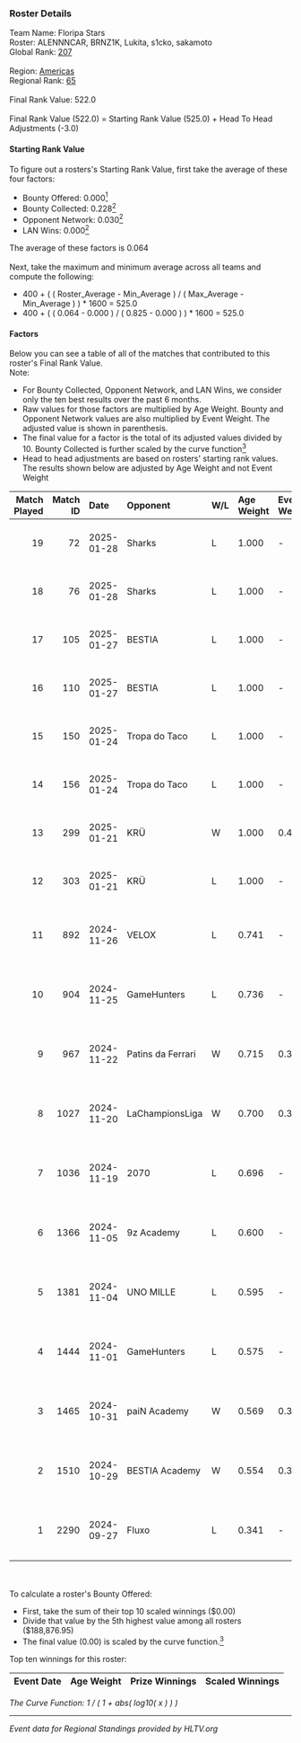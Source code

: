 ### Roster Details<br />
Team Name: Floripa Stars<br />
Roster: ALENNNCAR, BRNZ1K, Lukita, s1cko, sakamoto<br />
Global Rank: [207](../../standings_global_2025_02_03.md)<br />
<br />
Region: [Americas]( ../../standings_americas_2025_02_03.md)<br />
Regional Rank: [65]( ../../standings_americas_2025_02_03.md)<br />
<br />
Final Rank Value:  522.0<br />
<br />
Final Rank Value (522.0) = Starting Rank Value (525.0) + Head To Head Adjustments (-3.0)<br />

#### Starting Rank Value<br />
To figure out a rosters's Starting Rank Value, first take the average of these four factors:<br />
- Bounty Offered: 0.000[<sup>1</sup>](#table2)
- Bounty Collected: 0.228[<sup>2</sup>](#table1)
- Opponent Network: 0.030[<sup>2</sup>](#table1)
- LAN Wins: 0.000[<sup>2</sup>](#table1)

The average of these factors is 0.064<br />
<br />
Next, take the maximum and minimum average across all teams and compute the following:<br />
- 400 + ( ( Roster_Average - Min_Average ) / ( Max_Average - Min_Average ) ) * 1600 = 525.0
- 400 + ( ( 0.064 - 0.000 ) / ( 0.825 - 0.000 ) ) * 1600 = 525.0


#### Factors<br />
Below you can see a table of all of the matches that contributed to this roster's Final Rank Value.<br />
Note:<br />

- For Bounty Collected, Opponent Network, and LAN Wins, we consider only the ten best results over the past 6 months.
- Raw values for those factors are multiplied by Age Weight. Bounty and Opponent Network values are also multiplied by Event Weight. The adjusted value is shown in parenthesis.
- The final value for a factor is the total of its adjusted values divided by 10. Bounty Collected is further scaled by the curve function[<sup>3</sup>](#curveFunction)
- Head to head adjustments are based on rosters' starting rank values. The results shown below are adjusted by Age Weight and not Event Weight
<span id="table1"></span><br />


| Match Played | Match ID | Date       | Opponent          | W/L | Age Weight | Event Weight | Bounty Collected | Opponent Network | LAN Wins  | H2H Adj. | Roster                                           |
| -: | -: | :- | :- | :- | :- | :- | :- | :- | :- | -: | :- |
|           19 |       72 | 2025-01-28 | Sharks            | L   | 1.000      | -            | -                | -                | -         |    -1.01 | ALENNNCAR, BRNZ1K, Lukita, s1cko, sakamoto       |
|           18 |       76 | 2025-01-28 | Sharks            | L   | 1.000      | -            | -                | -                | -         |    -1.02 | ALENNNCAR, BRNZ1K, Lukita, s1cko, sakamoto       |
|           17 |      105 | 2025-01-27 | BESTIA            | L   | 1.000      | -            | -                | -                | -         |    -1.41 | ALENNNCAR, BRNZ1K, Lukita, s1cko, sakamoto       |
|           16 |      110 | 2025-01-27 | BESTIA            | L   | 1.000      | -            | -                | -                | -         |    -1.44 | ALENNNCAR, BRNZ1K, Lukita, s1cko, sakamoto       |
|           15 |      150 | 2025-01-24 | Tropa do Taco     | L   | 1.000      | -            | -                | -                | -         |    -5.29 | ALENNNCAR, BRNZ1K, Lukita, s1cko, sakamoto       |
|           14 |      156 | 2025-01-24 | Tropa do Taco     | L   | 1.000      | -            | -                | -                | -         |    -5.57 | ALENNNCAR, BRNZ1K, Lukita, s1cko, sakamoto       |
|           13 |      299 | 2025-01-21 | KRÜ               | W   | 1.000      | 0.450        | 0.004 (0.002)    | 0.428 (0.193)    | 0 (0.000) |    25.93 | ALENNNCAR, BRNZ1K, Lukita, s1cko, sakamoto       |
|           12 |      303 | 2025-01-21 | KRÜ               | L   | 1.000      | -            | -                | -                | -         |    -5.08 | ALENNNCAR, BRNZ1K, Lukita, s1cko, sakamoto       |
|           11 |      892 | 2024-11-26 | VELOX             | L   | 0.741      | -            | -                | -                | -         |   -11.02 | ALENNNCAR, BALEROSTYLE, BRNZ1K, Lukita, sakamoto |
|           10 |      904 | 2024-11-25 | GameHunters       | L   | 0.736      | -            | -                | -                | -         |   -12.15 | ALENNNCAR, BALEROSTYLE, BRNZ1K, Lukita, sakamoto |
|            9 |      967 | 2024-11-22 | Patins da Ferrari | W   | 0.715      | 0.371        | 0.001 (0.000)    | 0.171 (0.045)    | 0 (0.000) |    14.14 | ALENNNCAR, BALEROSTYLE, BRNZ1K, Lukita, sakamoto |
|            8 |     1027 | 2024-11-20 | LaChampionsLiga   | W   | 0.700      | 0.371        | 0.008 (0.002)    | 0.131 (0.034)    | 0 (0.000) |    13.71 | ALENNNCAR, BALEROSTYLE, BRNZ1K, Lukita, sakamoto |
|            7 |     1036 | 2024-11-19 | 2070              | L   | 0.696      | -            | -                | -                | -         |    -7.08 | ALENNNCAR, BALEROSTYLE, BRNZ1K, Lukita, sakamoto |
|            6 |     1366 | 2024-11-05 | 9z Academy        | L   | 0.600      | -            | -                | -                | -         |    -9.35 | BRNZ1K, lealziNho, Lukita, sakamoto, swarmyzz    |
|            5 |     1381 | 2024-11-04 | UNO MILLE         | L   | 0.595      | -            | -                | -                | -         |    -3.26 | BRNZ1K, lealziNho, Lukita, sakamoto, swarmyzz    |
|            4 |     1444 | 2024-11-01 | GameHunters       | L   | 0.575      | -            | -                | -                | -         |    -4.26 | BRNZ1K, lealziNho, Lukita, sakamoto, swarmyzz    |
|            3 |     1465 | 2024-10-31 | paiN Academy      | W   | 0.569      | 0.371        | 0.000 (0.000)    | 0.121 (0.026)    | 0 (0.000) |     5.99 | BRNZ1K, lealziNho, Lukita, sakamoto, swarmyzz    |
|            2 |     1510 | 2024-10-29 | BESTIA Academy    | W   | 0.554      | 0.371        | 0.000 (0.000)    | 0.000 (0.000)    | 0 (0.000) |     5.74 | BRNZ1K, lealziNho, Lukita, sakamoto, swarmyzz    |
|            1 |     2290 | 2024-09-27 | Fluxo             | L   | 0.341      | -            | -                | -                | -         |    -0.55 | BRNZ1K, lealziNho, Lukita, sakamoto, swarmyzz    |

<br />
<span id="table2"></span><br />
To calculate a roster's Bounty Offered:<br />

- First, take the sum of their top 10 scaled winnings ($0.00)
- Divide that value by the 5th highest value among all rosters ($188,876.95)
- The final value (0.00) is scaled by the curve function.[<sup>3</sup>](#curveFunction)

Top ten winnings for this roster:<br />

| Event Date | Age Weight | Prize Winnings | Scaled Winnings |
| :- | -: | :- | :- |


<span id="curveFunction"></span>_The Curve Function: 1 / ( 1 + abs( log10( x ) ) )_<br />

---
_Event data for Regional Standings provided by HLTV.org_<br />
